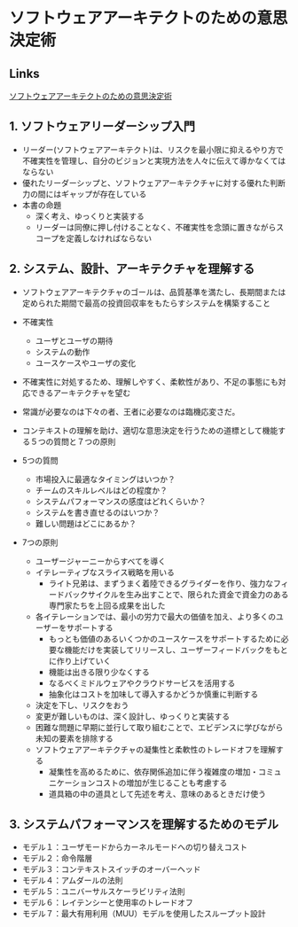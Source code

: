 # ソフトウェアアーキテクトのための意思決定術

## Links

[ソフトウェアアーキテクトのための意思決定術](https://book.impress.co.jp/books/1123101159)

## 1. ソフトウェアリーダーシップ入門

- リーダー(ソフトウェアアーキテクト)は、リスクを最小限に抑えるやり方で不確実性を管理し、自分のビジョンと実現方法を人々に伝えて導かなくてはならない
- 優れたリーダーシップと、ソフトウェアアーキテクチャに対する優れた判断力の間にはギャップが存在している
- 本書の命題
  - 深く考え、ゆっくりと実装する
  - リーダーは同僚に押し付けることなく、不確実性を念頭に置きながらスコープを定義しなければならない

## 2. システム、設計、アーキテクチャを理解する

- ソフトウェアアーキテクチャのゴールは、品質基準を満たし、長期間または定められた期間で最高の投資回収率をもたらすシステムを構築すること
- 不確実性
  - ユーザとユーザの期待
  - システムの動作
  - ユースケースやユーザの変化
- 不確実性に対処するため、理解しやすく、柔軟性があり、不足の事態にも対応できるアーキテクチャを望む
- 常識が必要なのは下々の者、王者に必要なのは臨機応変さだ。

- コンテキストの理解を助け、適切な意思決定を行うための道標として機能する５つの質問と７つの原則
- 5つの質問
  - 市場投入に最適なタイミングはいつか？
  - チームのスキルレベルはどの程度か？
  - システムパフォーマンスの感度はどれくらいか？
  - システムを書き直せるのはいつか？
  - 難しい問題はどこにあるか？
- 7つの原則
  - ユーザージャーニーからすべてを導く
  - イテレーティブなスライス戦略を用いる
    - ライト兄弟は、まずうまく着陸できるグライダーを作り、強力なフィードバックサイクルを生み出すことで、限られた資金で資金力のある専門家たちを上回る成果を出した
  - 各イテレーションでは、最小の労力で最大の価値を加え、より多くのユーザーをサポートする
    - もっとも価値のあるいくつかのユースケースをサポートするために必要な機能だけを実装してリリースし、ユーザーフィードバックをもとに作り上げていく
    - 機能は出きる限り少なくする
    - なるべくミドルウェアやクラウドサービスを活用する
    - 抽象化はコストを加味して導入するかどうか慎重に判断する
  - 決定を下し、リスクをおう
  - 変更が難しいものは、深く設計し、ゆっくりと実装する
  - 困難な問題に早期に並行して取り組むことで、エビデンスに学びながら未知の要素を排除する
  - ソフトウェアアーキテクチャの凝集性と柔軟性のトレードオフを理解する
    - 凝集性を高めるために、依存関係追加に伴う複雑度の増加・コミュニケーションコストの増加が生じることも考慮する
    - 道具箱の中の道具として先述を考え、意味のあるときだけ使う

## 3. システムパフォーマンスを理解するためのモデル

- モデル１：ユーザモードからカーネルモードへの切り替えコスト
- モデル２：命令階層
- モデル３：コンテキストスイッチのオーバーヘッド
- モデル４：アムダールの法則
- モデル５：ユニバーサルスケーラビリティ法則
- モデル６：レイテンシーと使用率のトレードオフ
- モデル７：最大有用利用（MUU）モデルを使用したスループット設計
